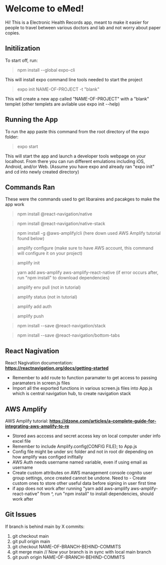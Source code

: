 # Welcome to eMed!

Hi! This is a Electronic Health Records app, meant to make it easier for people to travel between various doctors and lab and not worry about paper copies.

## Initilization

To start off, run:
>npm install --global expo-cli

This will install expo command line tools needed to start the project

>expo init NAME-OF-PROJECT -t "blank"

This will create a new app called "NAME-OF-PROJECT" with a "blank" templet (other templets are avilable use expo init --help)

## Running the App

To run the app paste this command from the root directory of the expo folder:
>expo start

This will start the app and launch a developer tools webpage on your localhost. From there you can run different emulations including iOS, Android, and/or Web. (Assume you have expo and already ran "expo init" and cd into newly created directory)

## Commands Ran

These were the commands used to get libaraires and pacakges to make the app work
> npm install @react-navigation/native

> npm install @react-navigation/native-stack

> npm install -g @aws-amplify/cli (here down used AWS Amplify tutorial found below)

> amplify configure (make sure to have AWS account, this command will configure it on your project)

> amplify init

> yarn add aws-amplify aws-amplify-react-native (if error occurs after, run "npm install" to download dependencies)

> amplify env pull (not in tutorial)

> amplify status (not in tutorial)

> amplify add auth

> amplify push

> npm install --save @react-navigation/stack

> npm install --save @react-navigation/bottom-tabs

## React Nagivation

React Nagivation documentation: **https://reactnavigation.org/docs/getting-started**
- Remember to add route to function paramater to get access to passing paramaters in screen.js files
- Import all the exported functions in various screen.js files into App.js which is central navigation hub, to create navigation stack

## AWS Amplify

AWS Amplify tutorial: **https://dzone.com/articles/a-complete-guide-for-integrating-aws-amplify-to-re**

- Stored aws acccess and secret access key on local computer under info excel file
- Remember to include Amplify.config(CONFIG FILE); to App.js
- Config file might be under src folder and not in root dir depending on how amplify was configed inifitally
- AWS Auth needs username named variable, even if using email as username
- Create custom attributes on AWS management console cognito user group settings, once created cannot be undone. Need to - Create custom ones to store other useful data before signing in user first time
- if app does not work after running "yarn add aws-amplify aws-amplify-react-native" from ^, run "npm install" to install dependencies, should work after

## Git Issues

If branch is behind main by X commits:
1) git checkout main
2) git pull origin main
3) git checkout NAME-OF-BRANCH-BEHIND-COMMITS
4) git merge main // Now your branch is in sync with local main branch
5) git push origin NAME-OF-BRANCH-BEHIND-COMMITS
